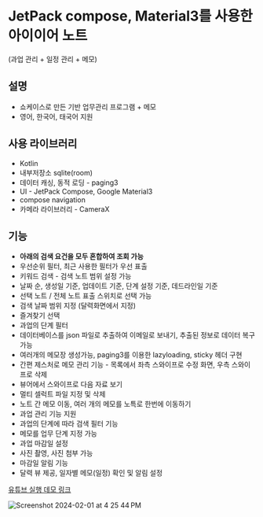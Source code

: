 # JetPack compose, Material3를 사용한 아이이어 노트
(과업 관리 + 일정 관리 + 메모)
## 설명
* 쇼케이스로 만든 기반 업무관리 프로그램 + 메모
* 영어, 한국어, 태국어 지원

## 사용 라이브러리
* Kotlin
* 내부저장소 sqlite(room)
* 데이터 캐싱, 동적 로딩 - paging3
* UI - JetPack Compose, Google Material3
* compose navigation
* 카메라 라이브러리 - CameraX 

## 기능
* __아래의 검색 요건을 모두 혼합하여 조회 가능__
* 우선순위 필터, 최근 사용한 필터가 우선 표출
* 키워드 검색 - 검색 노트 범위 설정 가능
* 날짜 순, 생성일 기준, 업데이트 기준, 단계 설정 기준, 데드라인일 기준
* 선택 노트 / 전체 노트 표출 스위치로 선택 가능
* 검색 날짜 범위 지정 (달력화면에서 지정)
* 즐겨찾기 선택
* 과업의 단계 필터
* 데이터베이스를 json 파일로 추출하여 이메일로 보내기, 추출된 정보로 데이터 복구 가능
* 여러개의 메모장 생성가능, paging3를 이용한 lazyloading, sticky 헤더 구현
* 간편 제스처로 메모 관리 기능 - 목록에서 좌측 스와이프로 수정 화면, 우측 스와이프로 삭제
* 뷰어에서 스와이프로 다음 자료 보기
* 멀티 셀럭트 파일 지정 및 삭제
* 노트 간 메모 이동, 여러 개의 메모를 노특로 한번에 이동하기
* 과업 관리 기능 지원
* 과업의 단계에 따라 검색 필터 기능
* 메모를 업무 단계 지정 가능
* 과업 마감일 설정
* 사진 촬영, 사진 첨부 가능
* 마감일 알림 기능
* 달력 뷰 제공, 일자별 메모(일정) 확인 및 알림 설정

[유튜브 실행 데모 링크](https://www.youtube.com/watch?v=b6Fc3ctLHdg)

![Screenshot 2024-02-01 at 4 25 44 PM](https://github.com/pilseong/todocompose/assets/19240446/325e7a82-446e-41ac-9205-a85b2909bfc1)
